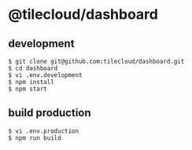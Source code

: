 # @tilecloud/dashboard

## development

```
$ git clone git@github.com:tilecloud/dashboard.git
$ cd dashboard
$ vi .env.development
$ npm install
$ npm start
```

## build production

```
$ vi .env.production
$ npm run build
```
